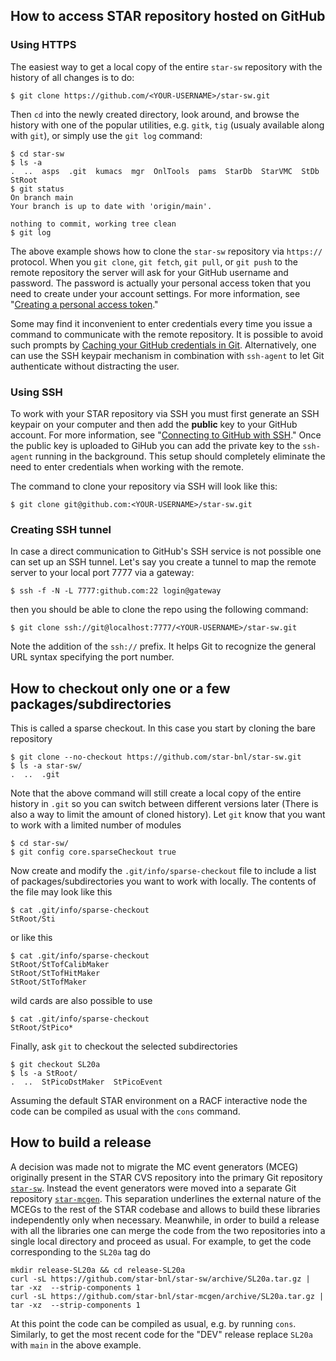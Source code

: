 
## How to access STAR repository hosted on GitHub

### Using HTTPS

The easiest way to get a local copy of the entire `star-sw` repository with the
history of all changes is to do:

    $ git clone https://github.com/<YOUR-USERNAME>/star-sw.git

Then `cd` into the newly created directory, look around, and browse the history
with one of the popular utilities, e.g. `gitk`, `tig` (usualy available along
with `git`), or simply use the `git log` command:

    $ cd star-sw
    $ ls -a
    .  ..  asps  .git  kumacs  mgr  OnlTools  pams  StarDb  StarVMC  StDb  StRoot
    $ git status
    On branch main
    Your branch is up to date with 'origin/main'.

    nothing to commit, working tree clean
    $ git log

The above example shows how to clone the `star-sw` repository via `https://`
protocol. When you `git clone`, `git fetch`, `git pull`, or `git push` to the
remote repository the server will ask for your GitHub username and password. The
password is actually your personal access token that you need to create under
your account settings. For more information, see "[Creating a personal access
token](https://docs.github.com/en/github/authenticating-to-github/creating-a-personal-access-token)."

Some may find it inconvenient to enter credentials every time you issue
a command to communicate with the remote repository. It is possible to avoid
such prompts by [Caching your GitHub credentials in
Git](https://docs.github.com/en/github/using-git/caching-your-github-credentials-in-git).
Alternatively, one can use the SSH keypair mechanism in combination with
`ssh-agent` to let Git authenticate without distracting the user.


### Using SSH

To work with your STAR repository via SSH you must first generate an SSH keypair
on your computer and then add the **public** key to your GitHub account. For
more information, see "[Connecting to GitHub with
SSH](https://docs.github.com/en/github/authenticating-to-github/connecting-to-github-with-ssh)."
Once the public key is uploaded to GiHub you can add the private key to the
`ssh-agent` running in the background. This setup should completely eliminate
the need to enter credentials when working with the remote.

The command to clone your repository via SSH will look like this:

    $ git clone git@github.com:<YOUR-USERNAME>/star-sw.git


### Creating SSH tunnel

In case a direct communication to GitHub's SSH service is not possible one can
set up an SSH tunnel. Let's say you create a tunnel to map the remote server to
your local port 7777 via a gateway:

    $ ssh -f -N -L 7777:github.com:22 login@gateway

then you should be able to clone the repo using the following command:

    $ git clone ssh://git@localhost:7777/<YOUR-USERNAME>/star-sw.git

Note the addition of the `ssh://` prefix. It helps Git to recognize the general
URL syntax specifying the port number.


## How to checkout only one or a few packages/subdirectories

This is called a sparse checkout. In this case you start by cloning the bare
repository

    $ git clone --no-checkout https://github.com/star-bnl/star-sw.git
    $ ls -a star-sw/
    .  ..  .git

Note that the above command will still create a local copy of the entire
history in `.git` so you can switch between different versions later (There is
also a way to limit the amount of cloned history). Let `git` know that you want
to work with a limited number of modules

    $ cd star-sw/
    $ git config core.sparseCheckout true

Now create and modify the `.git/info/sparse-checkout` file to include a list of
packages/subdirectories you want to work with locally. The contents of the file
may look like this

    $ cat .git/info/sparse-checkout
    StRoot/Sti

or like this

    $ cat .git/info/sparse-checkout
    StRoot/StTofCalibMaker
    StRoot/StTofHitMaker
    StRoot/StTofMaker

wild cards are also possible to use

    $ cat .git/info/sparse-checkout
    StRoot/StPico*

Finally, ask `git` to checkout the selected subdirectories

    $ git checkout SL20a
    $ ls -a StRoot/
    .  ..  StPicoDstMaker  StPicoEvent

Assuming the default STAR environment on a RACF interactive node the code can be
compiled as usual with the `cons` command.


## How to build a release

A decision was made not to migrate the MC event generators (MCEG) originally
present in the STAR CVS repository into the primary Git repository
[`star-sw`](https://github.com/star-bnl/star-sw). Instead the event
generators were moved into a separate Git repository
[`star-mcgen`](https://github.com/star-bnl/star-mcgen). This separation
underlines the external nature of the MCEGs to the rest of the STAR codebase
and allows to build these libraries independently only when necessary.
Meanwhile, in order to build a release with all the libraries one can merge the
code from the two repositories into a single local directory and proceed as
usual. For example, to get the code corresponding to the `SL20a` tag do

    mkdir release-SL20a && cd release-SL20a
    curl -sL https://github.com/star-bnl/star-sw/archive/SL20a.tar.gz | tar -xz  --strip-components 1
    curl -sL https://github.com/star-bnl/star-mcgen/archive/SL20a.tar.gz | tar -xz  --strip-components 1

At this point the code can be compiled as usual, e.g. by running `cons`.
Similarly, to get the most recent code for the "DEV" release replace `SL20a`
with `main` in the above example.
